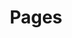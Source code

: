 ---
title: Pages
draft: false
# Section you want to display
section: posts
# Pages count
count: 3
# Options: card, plain and masonry.
style: card

weight:
widget:
  handler: pages

  # Options: sm, md, lg and xl. Default is md.
  width: lg

  sidebar:
    # Options: left and right. Leave blank to hide.
    position: left
    # Options: sm, md, lg and xl. Default is md.
    scale: md

  background:
    # Options: primary, secondary, tertiary or any valid color value. Default is primary.
    color: secondary
    image:
    # Options: auto, cover and contain. Default is auto.
    size: auto
    # Options: center, top, right, bottom, left.
    position: center
    # Options: fixed, local, scroll.
    attachment: scroll
---